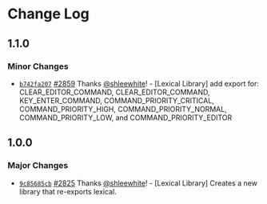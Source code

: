 # Change Log

## 1.1.0

### Minor Changes

- [`b742fa207`](https://github.com/twilio-labs/paste/commit/b742fa207b6a6c249eae225d2af08296134da6e8) [#2859](https://github.com/twilio-labs/paste/pull/2859) Thanks [@shleewhite](https://github.com/shleewhite)! - [Lexical Library] add export for: CLEAR_EDITOR_COMMAND, CLEAR_EDITOR_COMMAND, KEY_ENTER_COMMAND, COMMAND_PRIORITY_CRITICAL, COMMAND_PRIORITY_HIGH, COMMAND_PRIORITY_NORMAL, COMMAND_PRIORITY_LOW, and COMMAND_PRIORITY_EDITOR

## 1.0.0

### Major Changes

- [`9c85685cb`](https://github.com/twilio-labs/paste/commit/9c85685cbb3675b9cc5a06776f08acbb70e2de63) [#2825](https://github.com/twilio-labs/paste/pull/2825) Thanks [@shleewhite](https://github.com/shleewhite)! - [Lexical Library] Creates a new library that re-exports lexical.
